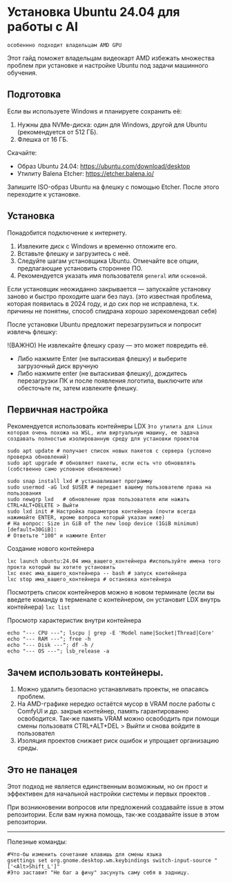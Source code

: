 Установка Ubuntu 24.04 для работы с AI
==================================================
`особеннно подходит владельцам AMD GPU`

Этот гайд поможет владельцам видеокарт AMD избежать множества проблем при установке и настройке Ubuntu под задачи машинного обучения.

Подготовка
----------

Если вы используете Windows и планируете сохранить её:

1. Нужны два NVMe-диска: один для Windows, другой для Ubuntu (рекомендуется от 512 ГБ).
2. Флешка от 16 ГБ.

Скачайте:

- Образ Ubuntu 24.04: https://ubuntu.com/download/desktop
- Утилиту Balena Etcher: https://etcher.balena.io/

Запишите ISO-образ Ubuntu на флешку с помощью Etcher. После этого переходите к установке.

Установка
---------

Понадобится подключение к интернету.

1. Извлеките диск с Windows и временно отложите его.
2. Вставьте флешку и загрузитесь с неё.
3. Следуйте шагам установщика Ubuntu. Отмечайте все опции, предлагающие установить стороннее ПО.
4. Рекомендуется указать имя пользователя `general` или `основной`.

Если установщик неожиданно закрывается — запускайте установку заново и быстро проходите шаги без пауз.
(это известная проблема, которая появилась в 2024 году, и до сих пор не исправлена, т.к. причины не понятны,
способ спидрана хорошо зарекомендовал себя)

После установки Ubuntu предложит перезагрузиться и попросит извлечь флешку:

!(ВАЖНО) Не извлекайте флешку сразу — это может повредить её.  
- Либо нажмите Enter (не вытаскивая флешку) и выберите загрузочный диск вручную
- Либо нажмите enter (не вытаскивая флешку), дождитесь перезагрузки ПК и после появления логотипа, выключите или обесточьте пк, затем извлеките флешку.

Первичная настройка
--------------------

Рекомендуется использовать контейнеры LDX `Это утилита для Linux которая очень похожа на WSL, или виртуальную машину,
ее задача создавать полностью изолированную среду для установки проектов`

```bush
sudo apt update # получает список новых пакетов с сервера (условно проверка обновлений)
sudo apt upgrade # обновляет пакеты, если есть что обноввлять (собственно само условное обновление)

sudo snap install lxd # устанавливает программу
sudo usermod -aG lxd $USER # передает вашему пользователю права на пользования
sudo newgrp lxd   # обновление прав пользователя или нажать CTRL+ALT+DELETE > Выйти 
sudo lxd init # Настройка параметров контейнера (почти всегда нажимайте ENTER, кроме вопроса который указан ниже)
# На вопрос: Size in GiB of the new loop device (1GiB minimum) [default=30GiB]: 
# Ответьте "100" и нажмите Enter
```
Создание нового контейнера
```
lxc launch ubuntu:24.04 има_вашего_контейнера #используйте имена того прокта который вы хотите установить
lxc exec има_вашего_контейнера -- bash # запуск контейнера
lxc stop има_вашего_контейнера # остановка контейнера
```

Посмотреть список контейнеров можно в новом терминале (если вы введете команду в терменале с контейнером, он установит LDX внутрь контейнера)
`lxc list`

Просмотр характеристик внутри контейнера
```
echo "--- CPU ---"; lscpu | grep -E 'Model name|Socket|Thread|Core'
echo "--- RAM ---"; free -h
echo "--- Disk ---"; df -h /
echo "--- OS ---"; lsb_release -a
```



Зачем использовать контейнеры.
------------------------------------------

1. Можно удалить безопасно устанавливать проекты, не опасаясь проблем.
2. На AMD-графике нередко остаётся мусор в VRAM после работы с ComfyUI и др. закрыв контейнер, память гарантированно освободится.
Так-же память VRAM можно освободить при помощи смены пользоватя CTRL+ALT+DEL > Выйти и снова войдите в пользовател
3. Изоляция проектов снижает риск ошибок и упрощает организацию среды.

Это не панацея
----------

Этот подход не является единственным возможным, но он прост и эффективен для начальной настройки системы и первых проектов .

При возникновении вопросов или предложений создавайте issue в этом репозитории.
Если вам нужна помощь, так-же создавайте issue в этом репозитории.



------




Полезные команды:
```
#Что-бы изменить сочетание клавишь для смены языка
gsettings set org.gnome.desktop.wm.keybindings switch-input-source "['<Alt>Shift_L']"
#Это заставит "Не баг а фичу" засунуть саму себя в задницу.

